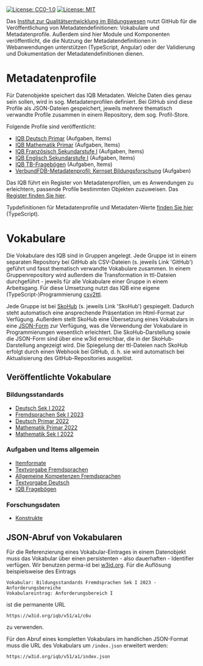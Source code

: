 [![License: CC0-1.0](https://img.shields.io/badge/License-CC0_1.0-lightgrey.svg)](http://creativecommons.org/publicdomain/zero/1.0/)
[![License: MIT](https://img.shields.io/badge/License-MIT-yellow.svg)](https://opensource.org/licenses/MIT)

Das [Institut zur Qualitätsentwicklung im Bildungswesen](https://www.iqb.hu-berlin.de) nutzt GitHub für die Veröffentlichung von Metadatendefinitionen: Vokabulare und Metadatenprofile. Außerdem sind hier Module und Komponenten veröffentlicht, die die Nutzung der Metadatendefinitionen in Webanwendungen unterstützen (TypeScript, Angular) oder der Validierung und Dokumentation der Metadatendefinitionen dienen. 

# Metadatenprofile

Für Datenobjekte speichert das IQB Metadaten. Welche Daten dies genau sein sollen, wird in sog. Metadatenprofilen definiert. Bei GitHub sind diese Profile als JSON-Dateien gespeichert, jeweils mehrere thematisch verwandte Profile zusammen in einem Repository, dem sog. Profil-Store.

Folgende Profile sind veröffentlicht:

* [IQB Deutsch Primar](https://github.com/iqb-vocabs/p12/tree/master/docs#readme) (Aufgaben, Items)
* [IQB Mathematik Primar](https://github.com/iqb-vocabs/p11/tree/master/docs#readme) (Aufgaben, Items)
* [IQB Französisch Sekundarstufe I](https://github.com/iqb-vocabs/p52/tree/master/docs#readme) (Aufgaben, Items)
* [IQB Englisch Sekundarstufe I](https://github.com/iqb-vocabs/p53/tree/master/docs#readme) (Aufgaben, Items)
* [IQB TB-Fragebögen](https://github.com/iqb-vocabs/p60/tree/master/docs#readme) (Aufgaben, Items)
* [VerbundFDB-Metadatenprofil: Kernset Bildungsforschung](https://iqb-vocabs.github.io/p80/) (Aufgaben)
  

Das IQB führt ein Register von Metadatenprofilen, um es Anwendungen zu erleichtern, passende Profile bestimmten Objekten zuzuweisen. Das [Register finden Sie hier](https://github.com/iqb-vocabs/profile-registry).

Typdefinitionen für Metadatenprofile und Metadaten-Werte [finden Sie hier](https://github.com/iqb-vocabs/metadata#readme) (TypeScript).

# Vokabulare
Die Vokabulare des IQB sind in Gruppen angelegt. Jede Gruppe ist in einem separaten Repository bei GitHub als CSV-Dateien (s. jeweils Link 'GitHub') geführt und fasst thematisch verwandte Vokabulare zusammen. In einem Gruppenrepository wird außerdem die Transformation in ttl-Dateien durchgeführt - jeweils für alle Vokabulare einer Gruppe in einem Arbeitsgang. Für diese Umsetzung nutzt das IQB eine eigene (TypeScript-)Programmierung [csv2ttl](https://github.com/iqb-vocabs/csv2ttl#readme).

Jede Gruppe ist bei [SkoHub](https://skohub.io) (s. jeweils Link 'SkoHub') gespiegelt. Dadurch steht automatisch eine ansprechende Präsentation im Html-Format zur Verfügung. Außerdem stellt SkoHub eine Übersetzung eines Vokabulars in eine [JSON-Form](#json-abruf-von-vokabularen) zur Verfügung, was die Verwendung der Vokabulare in Programmierungen wesentlich erleichtert. Die SkoHub-Darstellung sowie die JSON-Form sind über eine w3id erreichbar, die in der SkoHub-Darstellung angezeigt wird. Die Spiegelung der ttl-Dateien nach SkoHub erfolgt durch einen Webhook bei GitHub, d. h. sie wird automatisch bei Aktualisierung des GitHub-Repositories ausgelöst.

## Veröffentlichte Vokabulare

### Bildungsstandards

* [Deutsch Sek I 2022](https://skohub.io/iqb-vocabs/v34/heads/master/index.de.html)
* [Fremdsprachen Sek I 2023](https://skohub.io/iqb-vocabs/v56/heads/master/index.de.html)
* [Deutsch Primar 2022](https://skohub.io/iqb-vocabs/v12/heads/master/index.de.html)
* [Mathematik Primar 2022](https://skohub.io/iqb-vocabs/v10/heads/master/index.de.html)
* [Mathematik Sek I 2022](https://skohub.io/iqb-vocabs/v51/heads/master/index.de.html)

### Aufgaben und Items allgemein

* [Itemformate](https://skohub.io/iqb-vocabs/v27/heads/master/index.de.html)
* [Textvorgabe Fremdsprachen](https://skohub.io/iqb-vocabs/v25/heads/master/index.de.html)
* [Allgemeine Kompetenzen Fremdsprachen](https://skohub.io/iqb-vocabs/v26/heads/master/index.de.html)
* [Textvorgabe Deutsch](https://skohub.io/iqb-vocabs/v28/heads/master/index.de.html)
* [IQB Fragebögen](https://skohub.io/iqb-vocabs/v37/heads/master/index.de.html)

### Forschungsdaten

* [Konstrukte](https://skohub.io/iqb-vocabs/v87/heads/master/index.de.html)

## JSON-Abruf von Vokabularen

Für die Referenzierung eines Vokabular-Eintrages in einem Datenobjekt muss das Vokabular über einen persistenten - also dauerhaften - Identifier verfügen. Wir benutzen perma-id bei [w3id.org](https://w3id.org/). Für die Auflösung beispielsweise des Eintrags
```
Vokabular: Bildungsstandards Fremdsprachen Sek I 2023 - Anforderungsbereiche
Vokabulareintrag: Anforderungsbereich I
```

ist die permanente URL
```
https://w3id.org/iqb/v51/a1/c6u
```
zu verwenden.

Für den Abruf eines kompletten Vokabulars im handlichen JSON-Format muss die URL des Vokabulars um `/index.json` erweitert werden:
```
https://w3id.org/iqb/v51/a1/index.json
```
